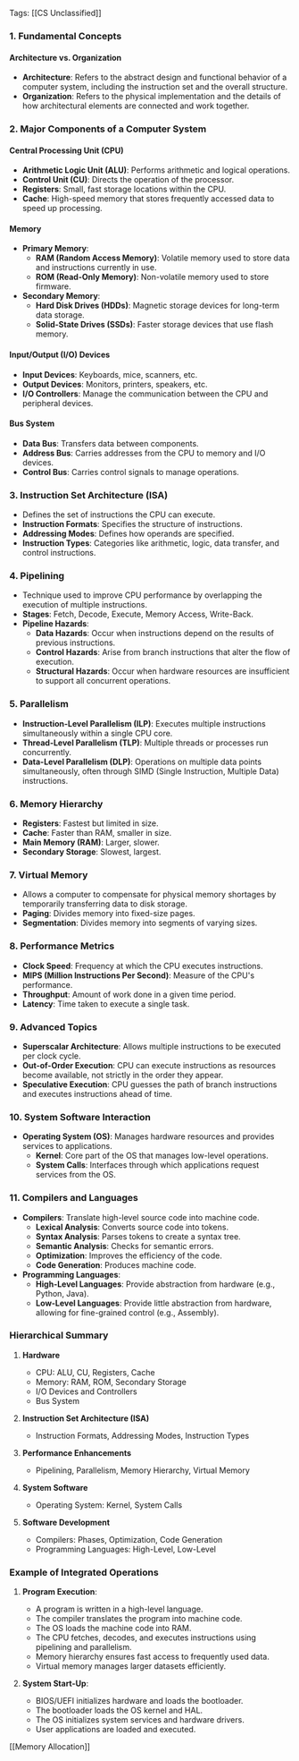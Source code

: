 Tags: [[CS Unclassified]]
### 1. **Fundamental Concepts**

#### **Architecture vs. Organization**

- **Architecture**: Refers to the abstract design and functional behavior of a computer system, including the instruction set and the overall structure.
- **Organization**: Refers to the physical implementation and the details of how architectural elements are connected and work together.

### 2. **Major Components of a Computer System**

#### **Central Processing Unit (CPU)**

- **Arithmetic Logic Unit (ALU)**: Performs arithmetic and logical operations.
- **Control Unit (CU)**: Directs the operation of the processor.
- **Registers**: Small, fast storage locations within the CPU.
- **Cache**: High-speed memory that stores frequently accessed data to speed up processing.

#### **Memory**

- **Primary Memory**:
    - **RAM (Random Access Memory)**: Volatile memory used to store data and instructions currently in use.
    - **ROM (Read-Only Memory)**: Non-volatile memory used to store firmware.
- **Secondary Memory**:
    - **Hard Disk Drives (HDDs)**: Magnetic storage devices for long-term data storage.
    - **Solid-State Drives (SSDs)**: Faster storage devices that use flash memory.

#### **Input/Output (I/O) Devices**

- **Input Devices**: Keyboards, mice, scanners, etc.
- **Output Devices**: Monitors, printers, speakers, etc.
- **I/O Controllers**: Manage the communication between the CPU and peripheral devices.

#### **Bus System**

- **Data Bus**: Transfers data between components.
- **Address Bus**: Carries addresses from the CPU to memory and I/O devices.
- **Control Bus**: Carries control signals to manage operations.

### 3. **Instruction Set Architecture (ISA)**

- Defines the set of instructions the CPU can execute.
- **Instruction Formats**: Specifies the structure of instructions.
- **Addressing Modes**: Defines how operands are specified.
- **Instruction Types**: Categories like arithmetic, logic, data transfer, and control instructions.

### 4. **Pipelining**

- Technique used to improve CPU performance by overlapping the execution of multiple instructions.
- **Stages**: Fetch, Decode, Execute, Memory Access, Write-Back.
- **Pipeline Hazards**:
    - **Data Hazards**: Occur when instructions depend on the results of previous instructions.
    - **Control Hazards**: Arise from branch instructions that alter the flow of execution.
    - **Structural Hazards**: Occur when hardware resources are insufficient to support all concurrent operations.

### 5. **Parallelism**

- **Instruction-Level Parallelism (ILP)**: Executes multiple instructions simultaneously within a single CPU core.
- **Thread-Level Parallelism (TLP)**: Multiple threads or processes run concurrently.
- **Data-Level Parallelism (DLP)**: Operations on multiple data points simultaneously, often through SIMD (Single Instruction, Multiple Data) instructions.

### 6. **Memory Hierarchy**

- **Registers**: Fastest but limited in size.
- **Cache**: Faster than RAM, smaller in size.
- **Main Memory (RAM)**: Larger, slower.
- **Secondary Storage**: Slowest, largest.

### 7. **Virtual Memory**

- Allows a computer to compensate for physical memory shortages by temporarily transferring data to disk storage.
- **Paging**: Divides memory into fixed-size pages.
- **Segmentation**: Divides memory into segments of varying sizes.

### 8. **Performance Metrics**

- **Clock Speed**: Frequency at which the CPU executes instructions.
- **MIPS (Million Instructions Per Second)**: Measure of the CPU's performance.
- **Throughput**: Amount of work done in a given time period.
- **Latency**: Time taken to execute a single task.

### 9. **Advanced Topics**

- **Superscalar Architecture**: Allows multiple instructions to be executed per clock cycle.
- **Out-of-Order Execution**: CPU can execute instructions as resources become available, not strictly in the order they appear.
- **Speculative Execution**: CPU guesses the path of branch instructions and executes instructions ahead of time.

### 10. **System Software Interaction**

- **Operating System (OS)**: Manages hardware resources and provides services to applications.
    - **Kernel**: Core part of the OS that manages low-level operations.
    - **System Calls**: Interfaces through which applications request services from the OS.

### 11. **Compilers and Languages**

- **Compilers**: Translate high-level source code into machine code.
    - **Lexical Analysis**: Converts source code into tokens.
    - **Syntax Analysis**: Parses tokens to create a syntax tree.
    - **Semantic Analysis**: Checks for semantic errors.
    - **Optimization**: Improves the efficiency of the code.
    - **Code Generation**: Produces machine code.
- **Programming Languages**:
    - **High-Level Languages**: Provide abstraction from hardware (e.g., Python, Java).
    - **Low-Level Languages**: Provide little abstraction from hardware, allowing for fine-grained control (e.g., Assembly).

### Hierarchical Summary

1. **Hardware**
    
    - CPU: ALU, CU, Registers, Cache
    - Memory: RAM, ROM, Secondary Storage
    - I/O Devices and Controllers
    - Bus System
2. **Instruction Set Architecture (ISA)**
    
    - Instruction Formats, Addressing Modes, Instruction Types
3. **Performance Enhancements**
    
    - Pipelining, Parallelism, Memory Hierarchy, Virtual Memory
4. **System Software**
    
    - Operating System: Kernel, System Calls
5. **Software Development**
    
    - Compilers: Phases, Optimization, Code Generation
    - Programming Languages: High-Level, Low-Level

### Example of Integrated Operations

1. **Program Execution**:
    
    - A program is written in a high-level language.
    - The compiler translates the program into machine code.
    - The OS loads the machine code into RAM.
    - The CPU fetches, decodes, and executes instructions using pipelining and parallelism.
    - Memory hierarchy ensures fast access to frequently used data.
    - Virtual memory manages larger datasets efficiently.
2. **System Start-Up**:
    
    - BIOS/UEFI initializes hardware and loads the bootloader.
    - The bootloader loads the OS kernel and HAL.
    - The OS initializes system services and hardware drivers.
    - User applications are loaded and executed.

[[Memory Allocation]]